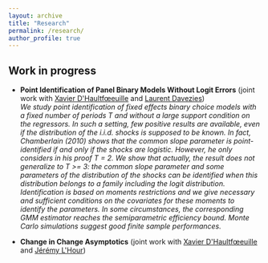 ```yaml
---
layout: archive
title: "Research"
permalink: /research/
author_profile: true
---
```




## Work in progress

- **Point Identification of Panel Binary Models Without Logit Errors** (joint work with [Xavier D'Haultfœeuille](https://faculty.crest.fr/xdhaultfoeuille/) and [Laurent Davezies](http://www.crest.fr/ses.php?user=2986))  
*We study point identification of fixed effects binary choice models with a fixed number of periods T and without a large support condition on the regressors. In such a setting, few positive results are available, even if the distribution of the i.i.d. shocks is supposed to be known. In fact, Chamberlain (2010) shows that the common slope parameter is point-identified if and only if the shocks are logistic. However, he only considers in his proof T = 2. We show that actually, the result does not generalize to T >= 3: the common slope parameter and some parameters of the distribution of the shocks can be identified when this distribution belongs to a family including the logit distribution. Identification is based on moments restrictions and we give necessary and sufficient conditions on the covariates for these moments to identify the parameters. In some circumstances, the corresponding GMM estimator reaches the semiparametric efficiency bound. Monte Carlo simulations suggest good finite sample performances.*


- **Change in Change Asymptotics** (joint work with [Xavier D'Haultfœeuille](https://faculty.crest.fr/xdhaultfoeuille/) and [Jérémy L'Hour](https://sites.google.com/site/jeremylhour/))
